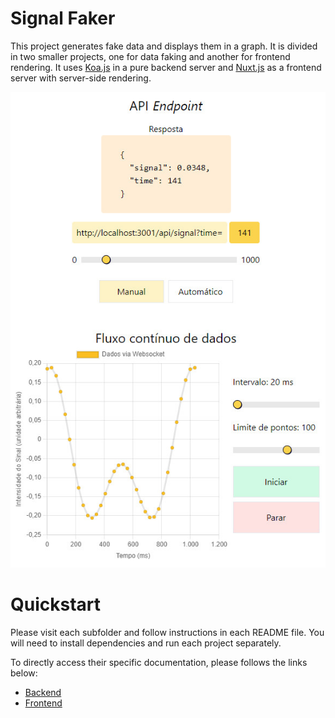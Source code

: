 # Signal Faker

This project generates fake data and displays them in a graph. It is divided in two smaller projects, one for data faking and another for  frontend rendering. It uses [Koa.js](https://koajs.com/) in a pure backend server and [Nuxt.js](https://nuxtjs.org/) as a frontend server with server-side rendering.

<!-- Screenshot -->
![Frontend Screenshot](https://github.com/hoiast/SignalFaker/raw/main/screenshot.jpg)

# Quickstart

Please visit each subfolder and follow instructions in each README file. You will need to install dependencies and run each project separately.

To directly access their specific documentation, please follows the links below:
- [Backend](https://github.com/hoiast/SignalFaker/tree/main/backend#readme)
- [Frontend](https://github.com/hoiast/SignalFaker/tree/main/frontend#readme)




  
